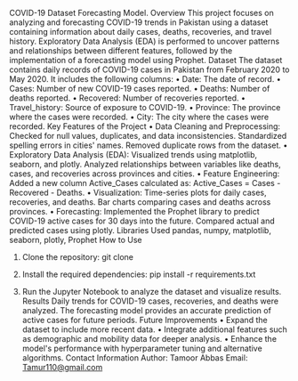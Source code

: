 COVID-19 Dataset Forecasting Model.
Overview
This project focuses on analyzing and forecasting COVID-19 trends in Pakistan using a dataset containing information about daily cases, deaths, recoveries, and travel history. Exploratory Data Analysis (EDA) is performed to uncover patterns and relationships between different features, followed by the implementation of a forecasting model using Prophet.
Dataset
The dataset contains daily records of COVID-19 cases in Pakistan from February 2020 to May 2020. It includes the following columns:
•	Date: The date of record.
•	Cases: Number of new COVID-19 cases reported.
•	Deaths: Number of deaths reported.
•	Recovered: Number of recoveries reported.
•	Travel_history: Source of exposure to COVID-19.
•	Province: The province where the cases were recorded.
•	City: The city where the cases were recorded.
Key Features of the Project
•	Data Cleaning and Preprocessing: Checked for null values, duplicates, and data inconsistencies. Standardized spelling errors in cities' names. Removed duplicate rows from the dataset.
•	Exploratory Data Analysis (EDA): Visualized trends using matplotlib, seaborn, and plotly. Analyzed relationships between variables like deaths, cases, and recoveries across provinces and cities.
•	Feature Engineering: Added a new column Active_Cases calculated as: Active_Cases = Cases - Recovered - Deaths.
•	Visualization: Time-series plots for daily cases, recoveries, and deaths. Bar charts comparing cases and deaths across provinces.
•	Forecasting: Implemented the Prophet library to predict COVID-19 active cases for 30 days into the future. Compared actual and predicted cases using plotly.
Libraries Used
pandas, numpy, matplotlib, seaborn, plotly, Prophet
How to Use
1. Clone the repository:
   git clone <repository-url>

2. Install the required dependencies:
   pip install -r requirements.txt

3. Run the Jupyter Notebook to analyze the dataset and visualize results.
Results
Daily trends for COVID-19 cases, recoveries, and deaths were analyzed. The forecasting model provides an accurate prediction of active cases for future periods.
Future Improvements
•	Expand the dataset to include more recent data.
•	Integrate additional features such as demographic and mobility data for deeper analysis.
•	Enhance the model's performance with hyperparameter tuning and alternative algorithms.
Contact Information
Author: Tamoor Abbas
Email: Tamur110@gmail.com

